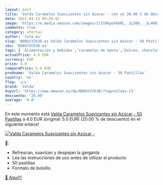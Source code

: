 ```yaml
---
layout: post
title: 'Valda Caramelos Suavizantes sin Azúcar - con un 20.00 % de descuento'
date: 2021-04-23 09:20:42
image: 'https://m.media-amazon.com/images/I/319kpoFAXRL._SL500_._SL400_.jpg'
comments: true
category: ofertas
author: 'tole.es'
slug: 'B00GY2CK38-es Valda Caramelos Suavizantes sin Azúcar - 50 Pastillas'
sku: 'B00GY2CK38-es'
tags: [ 'Alimentación y bebidas','Caramelos de menta','Dulces, chocolates y chicles','azúcar','valda', ]
actualPrice: 4.0 EUR
currency: EUR
price: 4.0
comparePrice: 5.0 EUR
prodname: 'Valda Caramelos Suavizantes sin Azúcar - 50 Pastillas'
country: 'es'
flag: '🇪🇸'
brand: 'Valda'
buyurl: 'https://www.amazon.es/dp/B00GY2CK38/?tag=tolees-21'
descuento: '20.00'
average: '4.0'
---
```


En este momento está [Valda Caramelos Suavizantes sin Azúcar - 50 Pastillas](https://www.amazon.es/dp/B00GY2CK38/?tag=tolees-21) a 4.0 EUR (original: 5.0 EUR) (20.00 %  de descuento) en el siguiente enlace!

[![Valda Caramelos Suavizantes sin Azúcar -](https://m.media-amazon.com/images/I/319kpoFAXRL._SL500_._SL400_.jpg)](https://www.amazon.es/dp/B00GY2CK38/?tag=tolees-21)

🔎:

- Refrescan, suavizan y despejan la garganta
- Lea las instrucciones de uso antes de utilizar el producto
- 50 pastillas
- Formato de bolsillo

[🛒 Aquí!!!](https://www.amazon.es/dp/B00GY2CK38/?tag=tolees-21)
